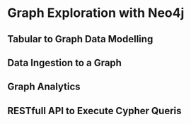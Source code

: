 # Graph Exploration with Neo4j

## Tabular to Graph Data Modelling

## Data Ingestion to a Graph

## Graph Analytics

## RESTfull API to Execute Cypher Queris
